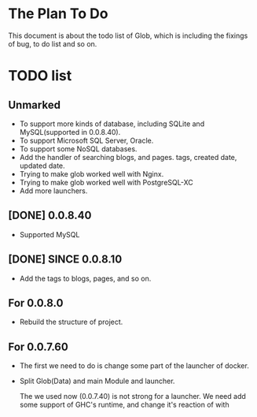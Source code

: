 The Plan To Do
===

This document is about the todo list of Glob, which is including the fixings of bug, to do list and so on.

# TODO list

## Unmarked

* To support more kinds of database, including SQLite and MySQL(supported in 0.0.8.40).
* To support Microsoft SQL Server, Oracle.
* To support some NoSQL databases.
* Add the handler of searching blogs, and pages.
  tags, created date, updated date.
* Trying to make glob worked well with Nginx.
* Trying to make glob worked well with PostgreSQL-XC
* Add more launchers.


## [DONE] 0.0.8.40

* Supported MySQL

## [DONE] SINCE 0.0.8.10

* Add the tags to blogs, pages, and so on.

## For 0.0.8.0

* Rebuild the structure of project.

## For 0.0.7.60

* The first we need to do is change some part of the launcher of docker.
* Split Glob(Data) and main Module and launcher.

  The we used now (0.0.7.40) is not strong for a launcher. We need add
  some support of GHC's runtime, and change it's reaction of with
